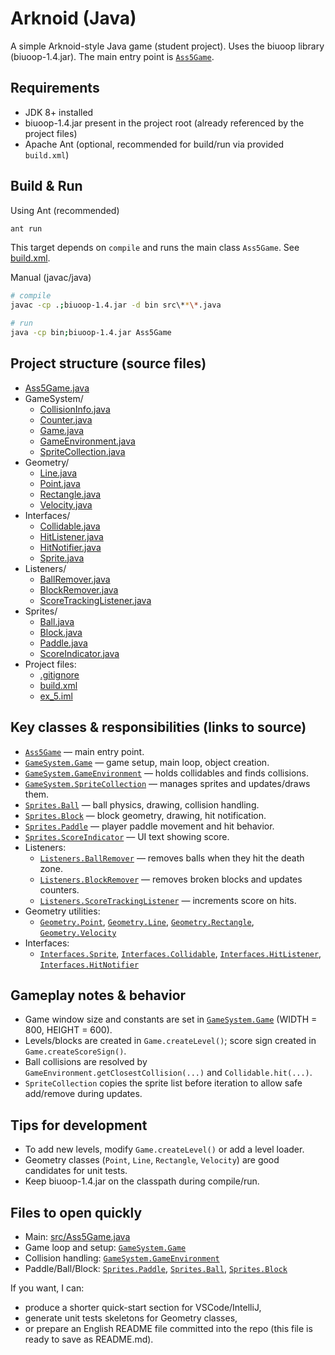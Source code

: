 # Arknoid (Java) 

A simple Arknoid-style Java game (student project). Uses the biuoop library (biuoop-1.4.jar). The main entry point is [`Ass5Game`](src/Ass5Game.java).

## Requirements
- JDK 8+ installed
- biuoop-1.4.jar present in the project root (already referenced by the project files)
- Apache Ant (optional, recommended for build/run via provided `build.xml`)

## Build & Run

Using Ant (recommended)
```sh
ant run
```
This target depends on `compile` and runs the main class `Ass5Game`. See [build.xml](build.xml).

Manual (javac/java)
```sh
# compile
javac -cp .;biuoop-1.4.jar -d bin src\**\*.java

# run
java -cp bin;biuoop-1.4.jar Ass5Game
```

## Project structure (source files)
- [Ass5Game.java](src/Ass5Game.java)
- GameSystem/
  - [CollisionInfo.java](src/GameSystem/CollisionInfo.java)
  - [Counter.java](src/GameSystem/Counter.java)
  - [Game.java](src/GameSystem/Game.java)
  - [GameEnvironment.java](src/GameSystem/GameEnvironment.java)
  - [SpriteCollection.java](src/GameSystem/SpriteCollection.java)
- Geometry/
  - [Line.java](src/Geometry/Line.java)
  - [Point.java](src/Geometry/Point.java)
  - [Rectangle.java](src/Geometry/Rectangle.java)
  - [Velocity.java](src/Geometry/Velocity.java)
- Interfaces/
  - [Collidable.java](src/Interfaces/Collidable.java)
  - [HitListener.java](src/Interfaces/HitListener.java)
  - [HitNotifier.java](src/Interfaces/HitNotifier.java)
  - [Sprite.java](src/Interfaces/Sprite.java)
- Listeners/
  - [BallRemover.java](src/Listeners/BallRemover.java)
  - [BlockRemover.java](src/Listeners/BlockRemover.java)
  - [ScoreTrackingListener.java](src/Listeners/ScoreTrackingListener.java)
- Sprites/
  - [Ball.java](src/Sprites/Ball.java)
  - [Block.java](src/Sprites/Block.java)
  - [Paddle.java](src/Sprites/Paddle.java)
  - [ScoreIndicator.java](src/Sprites/ScoreIndicator.java)
- Project files:
  - [.gitignore](.gitignore)
  - [build.xml](build.xml)
  - [ex_5.iml](ex_5.iml)

## Key classes & responsibilities (links to source)
- [`Ass5Game`](src/Ass5Game.java) — main entry point.
- [`GameSystem.Game`](src/GameSystem/Game.java) — game setup, main loop, object creation.
- [`GameSystem.GameEnvironment`](src/GameSystem/GameEnvironment.java) — holds collidables and finds collisions.
- [`GameSystem.SpriteCollection`](src/GameSystem/SpriteCollection.java) — manages sprites and updates/draws them.
- [`Sprites.Ball`](src/Sprites/Ball.java) — ball physics, drawing, collision handling.
- [`Sprites.Block`](src/Sprites/Block.java) — block geometry, drawing, hit notification.
- [`Sprites.Paddle`](src/Sprites/Paddle.java) — player paddle movement and hit behavior.
- [`Sprites.ScoreIndicator`](src/Sprites/ScoreIndicator.java) — UI text showing score.
- Listeners:
  - [`Listeners.BallRemover`](src/Listeners/BallRemover.java) — removes balls when they hit the death zone.
  - [`Listeners.BlockRemover`](src/Listeners/BlockRemover.java) — removes broken blocks and updates counters.
  - [`Listeners.ScoreTrackingListener`](src/Listeners/ScoreTrackingListener.java) — increments score on hits.
- Geometry utilities:
  - [`Geometry.Point`](src/Geometry/Point.java), [`Geometry.Line`](src/Geometry/Line.java), [`Geometry.Rectangle`](src/Geometry/Rectangle.java), [`Geometry.Velocity`](src/Geometry/Velocity.java)
- Interfaces:
  - [`Interfaces.Sprite`](src/Interfaces/Sprite.java), [`Interfaces.Collidable`](src/Interfaces/Collidable.java), [`Interfaces.HitListener`](src/Interfaces/HitListener.java), [`Interfaces.HitNotifier`](src/Interfaces/HitNotifier.java)

## Gameplay notes & behavior
- Game window size and constants are set in [`GameSystem.Game`](src/GameSystem/Game.java) (WIDTH = 800, HEIGHT = 600).
- Levels/blocks are created in `Game.createLevel()`; score sign created in `Game.createScoreSign()`.
- Ball collisions are resolved by `GameEnvironment.getClosestCollision(...)` and `Collidable.hit(...)`.
- `SpriteCollection` copies the sprite list before iteration to allow safe add/remove during updates.

## Tips for development
- To add new levels, modify `Game.createLevel()` or add a level loader.
- Geometry classes (`Point`, `Line`, `Rectangle`, `Velocity`) are good candidates for unit tests.
- Keep biuoop-1.4.jar on the classpath during compile/run.

## Files to open quickly
- Main: [src/Ass5Game.java](src/Ass5Game.java)
- Game loop and setup: [`GameSystem.Game`](src/GameSystem/Game.java)
- Collision handling: [`GameSystem.GameEnvironment`](src/GameSystem/GameEnvironment.java)
- Paddle/Ball/Block: [`Sprites.Paddle`](src/Sprites/Paddle.java), [`Sprites.Ball`](src/Sprites/Ball.java), [`Sprites.Block`](src/Sprites/Block.java)

If you want, I can:
- produce a shorter quick-start section for VSCode/IntelliJ,
- generate unit tests skeletons for Geometry classes,
- or prepare an English README file committed into the repo (this file is ready to save as README.md).
